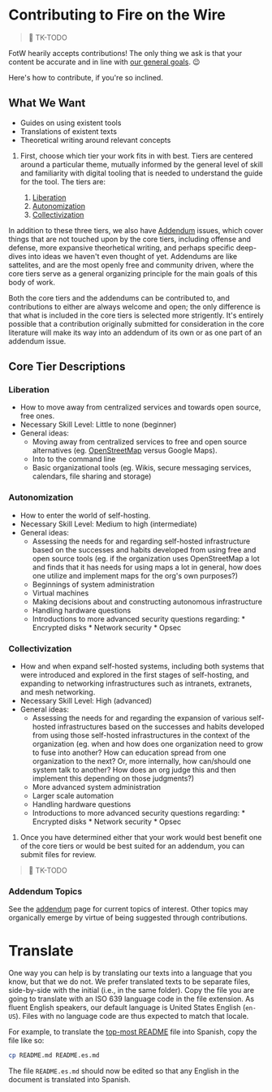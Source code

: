 # Contributing to Fire on the Wire

> :construction: TK-TODO

FotW hearily accepts contributions! The only thing we ask is that your content be accurate and in line with [our general goals](issues/shared.md#goals). :wink:

Here's how to contribute, if you're so inclined.

## What We Want

* Guides on using existent tools
* Translations of existent texts
* Theoretical writing around relevant concepts

1. First, choose which tier your work fits in with best. Tiers are centered around a particular theme, mutually informed by the general level of skill and familiarity with digital tooling that is needed to understand the guide for the tool. The tiers are:

    1. [Liberation](issues/1/)
    1. [Autonomization](issues/2/)
    1. [Collectivization](issues/3/)

In addition to these three tiers, we also have [Addendum](issues/addendum) issues, which cover things that are not touched upon by the core tiers, including offense and defense, more expansive theorhetical writing, and perhaps specific deep-dives into ideas we haven't even thought of yet. Addendums are like sattelites, and are the most openly free and community driven, where the core tiers serve as a general organizing principle for the main goals of this body of work.

Both the core tiers and the addendums can be contributed to, and contributions to either are always welcome and open; the only difference is that what is included in the core tiers is selected more strigently. It's entirely possible that a contribution originally submitted for consideration in the core literature will make its way into an addendum of its own or as one part of an addendum issue.

## Core Tier Descriptions

### Liberation

* How to move away from centralized services and towards open source, free ones.
* Necessary Skill Level: Little to none (beginner)
* General ideas:
    * Moving away from centralized services to free and open source alternatives (eg. [OpenStreetMap](https://openstreetmap.org) versus Google Maps).
    * Into to the command line
    * Basic organizational tools (eg. Wikis, secure messaging services, calendars, file sharing and storage)

### Autonomization

* How to enter the world of self-hosting.
* Necessary Skill Level: Medium to high (intermediate)
* General ideas:
    * Assessing the needs for and regarding self-hosted infrastructure based on the successes and habits developed from using free and open source tools (eg. if the organization uses OpenStreetMap a lot and finds that it has needs for using maps a lot in general, how does one utilize and implement maps for the org's own purposes?) 
    * Beginnings of system administration
    * Virtual machines
    * Making decisions about and constructing autonomous infrastructure
    * Handling hardware questions
    * Introductions to more advanced security questions regarding:
          * Encrypted disks
          * Network security
          * Opsec

### Collectivization

* How and when expand self-hosted systems, including both systems that were introduced and explored in the first stages of self-hosting, and expanding to networking infrastructures such as intranets, extranets, and mesh networking.
* Necessary Skill Level: High (advanced)
* General ideas:
    * Assessing the needs for and regarding the expansion of various self-hosted infrastructures based on the successes and habits developed from using those self-hosted infrastructures in the context of the organization (eg. when and how does one organization need to grow to fuse into another? How can education spread from one organization to the next? Or, more internally, how can/should one system talk to another? How does an org judge this and then implement this depending on those judgments?) 
    * More advanced system administration
    * Larger scale automation
    * Handling hardware questions
    * Introductions to more advanced security questions regarding:
          * Encrypted disks
          * Network security
          * Opsec

1. Once you have determined either that your work would best benefit one of the core tiers or would be best suited for an addendum, you can submit files for review.

> :construction: TK-TODO
          
### Addendum Topics

See the [addendum](issues/addendum) page for current topics of interest. Other topics may organically emerge by virtue of being suggested through contributions.


# Translate

One way you can help is by translating our texts into a language that you know, but that we do not. We prefer translated texts to be separate files, side-by-side with the initial (i.e., in the same folder). Copy the file you are going to translate with an ISO 639 language code in the file extension. As fluent English speakers, our default language is United States English (`en-US`). Files with no language code are thus expected to match that locale.

For example, to translate the [top-most README](README.md) file into Spanish, copy the file like so:

```sh
cp README.md README.es.md
```

The file `README.es.md` should now be edited so that any English in the document is translated into Spanish.
